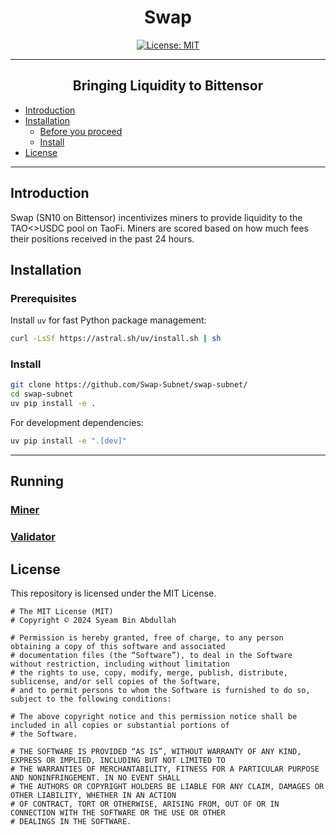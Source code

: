 <div align="center">

# **Swap** <!-- omit in toc -->

[![License:
MIT](https://img.shields.io/badge/License-MIT-yellow.svg)](https://opensource.org/licenses/MIT) 

---

## Bringing Liquidity to Bittensor <!-- omit in toc -->
</div>

- [Introduction](#introduction)
- [Installation](#installation)
  - [Before you proceed](#before-you-proceed)
  - [Install](#install)
- [License](#license)

---

## Introduction

Swap (SN10 on Bittensor) incentivizes miners to provide liquidity to the TAO<>USDC pool on TaoFi. Miners are scored based on how much fees their positions received in the past 24 hours.

## Installation

### Prerequisites

Install `uv` for fast Python package management:
```bash
curl -LsSf https://astral.sh/uv/install.sh | sh
```

### Install

```bash
git clone https://github.com/Swap-Subnet/swap-subnet/
cd swap-subnet
uv pip install -e .
```

For development dependencies:
```bash
uv pip install -e ".[dev]"
```

---

## Running

### [Miner](docs/taofi_lp.md)
### [Validator](docs/validator.md)

## License
This repository is licensed under the MIT License.
```text
# The MIT License (MIT)
# Copyright © 2024 Syeam Bin Abdullah

# Permission is hereby granted, free of charge, to any person obtaining a copy of this software and associated
# documentation files (the “Software”), to deal in the Software without restriction, including without limitation
# the rights to use, copy, modify, merge, publish, distribute, sublicense, and/or sell copies of the Software,
# and to permit persons to whom the Software is furnished to do so, subject to the following conditions:

# The above copyright notice and this permission notice shall be included in all copies or substantial portions of
# the Software.

# THE SOFTWARE IS PROVIDED “AS IS”, WITHOUT WARRANTY OF ANY KIND, EXPRESS OR IMPLIED, INCLUDING BUT NOT LIMITED TO
# THE WARRANTIES OF MERCHANTABILITY, FITNESS FOR A PARTICULAR PURPOSE AND NONINFRINGEMENT. IN NO EVENT SHALL
# THE AUTHORS OR COPYRIGHT HOLDERS BE LIABLE FOR ANY CLAIM, DAMAGES OR OTHER LIABILITY, WHETHER IN AN ACTION
# OF CONTRACT, TORT OR OTHERWISE, ARISING FROM, OUT OF OR IN CONNECTION WITH THE SOFTWARE OR THE USE OR OTHER
# DEALINGS IN THE SOFTWARE.
```

